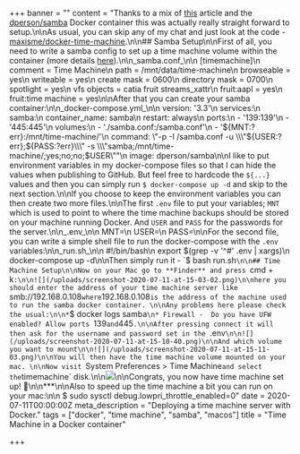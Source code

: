 +++
banner = ""
content = "Thanks to a mix of [this](https://kirb.me/2018/03/24/using-samba-as-a-time-machine-network-server.html) article and the [dperson/samba](https://github.com/dperson/samba) Docker container this was actually really straight forward to setup.\n\nAs usual, you can skip any of my chat and just look at the code - [maxisme/docker-time-machine](https://m4x.uk/docker-time-machine).\n\n## Samba Setup\n\nFirst of all, you need to write a samba config to set up a time machine volume within the container (more details [here](https://wiki.samba.org/index.php/Configure_Samba_to_Work_Better_with_Mac_OS_X)).\n\n_samba.conf_\n\n    [timemachine]\n        comment = Time Machine\n        path = /mnt/data/time-machine\n        browseable = yes\n        writeable = yes\n        create mask = 0600\n        directory mask = 0700\n        spotlight = yes\n        vfs objects = catia fruit streams_xattr\n        fruit:aapl = yes\n        fruit:time machine = yes\n\nAfter that you can create your samba container:\n\n_docker-compose.yml_\n\n    version: '3.3'\n    services:\n      samba:\n        container_name: samba\n        restart: always\n        ports:\n          - '139:139'\n          - '445:445'\n        volumes:\n          - './samba.conf:/samba.conf'\n          - '${MNT:?err}:/mnt/time-machine/'\n        command: \"-p -I /samba.conf -u \\\"${USER:?err};${PASS:?err}\\\" -s \\\"samba;/mnt/time-machine/;yes;no;no;$USER\\\"\"\n        image: dperson/samba\n\nI like to put environment variables in my docker-compose files so that I can hide the values when publishing to GitHub. But feel free to hardcode the `${...}` values and then you can simply run `$ docker-compose up -d` and skip to the next section.\n\nIf you choose to keep the environment variables you can then create two more files.\n\nThe first `.env` file to put your variables; `MNT` which is used to point to where the time machine backups should be stored on your machine running Docker. And `USER` and `PASS` for the passwords for the server.\n\n_.env_\n\n    MNT=\n    USER=\n    PASS=\n\nFor the second file, you can write a simple shell file to run the docker-compose with the `.env` variables:\n\n_run.sh_\n\n    #!/bin/bash\n    export $(grep -v '^#' .env | xargs)\n    docker-compose up -d\n\nThen simply run it - `$ bash run.sh`\n\n## Time Machine Setup\n\nNow on your Mac go to **Finder** and press `cmd + k`:\n\n![](/uploads/screenshot-2020-07-11-at-15-03-02.png)\n\nhere you should enter the address of your time machine server like `smb://192.168.0.108` where `192.168.0.108` is the address of the machine used to run the samba docker container. \n\nAny problems here please check the usual:\n\n* `$ docker logs samba`\n* Firewall -  Do you have UFW enabled? Allow ports `139` and `445`.\n\nAfter pressing connect it will then ask for the username and password set in the `.env`\n\n![](/uploads/screenshot-2020-07-11-at-15-10-40.png)\n\nAnd which volume you want to mount\n\n![](/uploads/screenshot-2020-07-11-at-15-11-03.png)\n\nYou will then have the time machine volume mounted on your mac. \n\nNow visit `System Preferences > Time Machine` and select the `timemachine` disk.\n\n![](/uploads/screenshot-2020-07-11-at-15-16-07.png)\n\nCongrats, you now have time machine set up! 🎉\n\n***\n\nAlso to speed up the time machine a bit you can run on your mac:\n\n    $ sudo sysctl debug.lowpri_throttle_enabled=0"
date = 2020-07-11T00:00:00Z
meta_description = "Deploying a time machine server with Docker."
tags = ["docker", "time machine", "samba", "macos"]
title = "Time Machine in a Docker container"

+++
